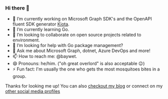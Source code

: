 ### Hi there 👋

- 🔭 I’m currently working on Microsoft Graph SDK's and the OpenAPI fluent SDK generator [Kiota](https://github.com/microsoft/kiota).
- 🌱 I’m currently learning Go.
- 👯 I’m looking to collaborate on open source projects related to environment.
- 🤔 I’m looking for help with Go package management?
- 💬 Ask me about Microsoft Graph, dotnet, Azure DevOps and more!
- 📫 How to reach me: @baywet.
- 😄 Pronouns: he/him. ("oh great overlord" is also acceptable 😉)
- ⚡ Fun fact: I'm usually the one who gets the most mosquitoes bites in a group.

Thanks for looking me up! You can also [checkout my blog](https://baywet.github.io) or connect on my [other social media profiles](https://about.me/vincentbiret)
